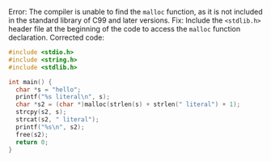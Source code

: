 Error: The compiler is unable to find the `malloc` function, as it is not included in the standard library of C99 and later versions.
Fix: Include the `<stdlib.h>` header file at the beginning of the code to access the `malloc` function declaration.
Corrected code:
```c
#include <stdio.h>
#include <string.h>
#include <stdlib.h>

int main() {
  char *s = "hello";
  printf("%s literal\n", s);
  char *s2 = (char *)malloc(strlen(s) + strlen(" literal") + 1);
  strcpy(s2, s);
  strcat(s2, " literal");
  printf("%s\n", s2);
  free(s2);
  return 0;
}
```
